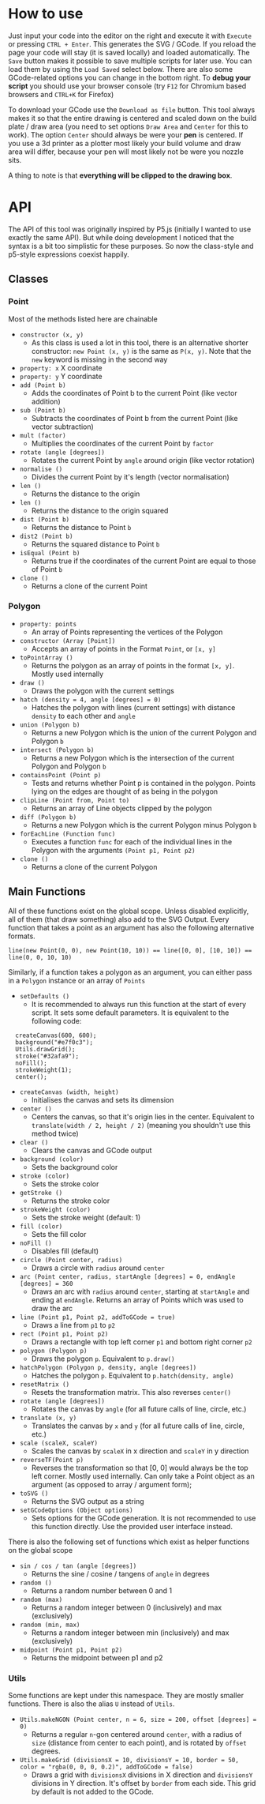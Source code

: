 # How to use
Just input your code into the editor on the right and execute it with `Execute` or pressing `CTRL + Enter`. This generates the SVG / GCode. If you reload the page your code will stay (it is saved locally) and loaded automatically. The `Save` button makes it possible to save multiple scripts for later use. You can load them by using the `Load Saved` select below. There are also some GCode-related options you can change in the bottom right. To **debug your script** you should use your browser console (try `F12` for Chromium based browsers and `CTRL+K` for Firefox)

To download your GCode use the `Download as file` button. This tool always makes it so that the entire drawing is centered and scaled down on the build plate / draw area (you need to set options `Draw Area` and `Center` for this to work). The option `Center` should always be were your **pen** is centered. If you use a 3d printer as a plotter most likely your build volume and draw area will differ, because your pen will most likely not be were you nozzle sits.

A thing to note is that **everything will be clipped to the drawing box**.



# API

The API of this tool was originally inspired by P5.js (initially I wanted to use exactly the same API). But while doing development I noticed that the syntax is a bit too simplistic for these purposes. So now the class-style and p5-style expressions coexist happily.

## Classes
### Point
Most of the methods listed here are chainable
 - `constructor (x, y)`
   - As this class is used a lot in this tool, there is an alternative shorter constructor: `new Point (x, y)` is the same as `P(x, y)`. Note that the `new` keyword is missing in the second way
 - `property: x` X coordinate
 - `property: y` Y coordinate
 - `add (Point b)`
   - Adds the coordinates of Point b to the current Point (like vector addition)
 - `sub (Point b)`
   - Subtracts the coordinates of Point b from the current Point (like vector subtraction)
 - `mult (factor)`
   - Multiplies the coordinates of the current Point by `factor`
 - `rotate (angle [degrees])`
   - Rotates the current Point by `angle` around origin (like vector rotation)
 - `normalise ()`
   - Divides the current Point by it's length (vector normalisation)
 - `len ()`
   - Returns the distance to the origin
 - `len ()`
   - Returns the distance to the origin squared
 - `dist (Point b)`
   - Returns the distance to Point `b`
 - `dist2 (Point b)`
   - Returns the squared distance to Point `b`
 - `isEqual (Point b)`
   - Returns true if the coordinates of the current Point are equal to those of Point `b`
 - `clone ()`
   - Returns a clone of the current Point


### Polygon
 - `property: points`
   - An array of Points representing the vertices of the Polygon
 - `constructor (Array [Point])`
   - Accepts an array of points in the Format `Point`, or `[x, y]`
 - `toPointArray ()`
   - Returns the polygon as an array of points in the format `[x, y]`. Mostly used internally
 - `draw ()`
   - Draws the polygon with the current settings
 - `hatch (density = 4, angle [degrees] = 0)`
   - Hatches the polygon with lines (current settings) with distance `density` to each other and `angle`
 - `union (Polygon b)`
   - Returns a new Polygon which is the union of the current Polygon and Polygon `b`
 - `intersect (Polygon b)`
   - Returns a new Polygon which is the intersection of the current Polygon and Polygon `b`
 - `containsPoint (Point p)`
   - Tests and returns whether Point p is contained in the polygon. Points lying on the edges are thought of as being in the polygon
 - `clipLine (Point from, Point to)`
   - Returns an array of Line objects clipped by the polygon
 - `diff (Polygon b)`
   - Returns a new Polygon which is the current Polygon minus Polygon `b`
 - `forEachLine (Function func)`
   - Executes a function `func` for each of the individual lines in the Polygon with the arguments `(Point p1, Point p2)`
 - `clone ()`
   - Returns a clone of the current Polygon

## Main Functions
All of these functions exist on the global scope.
Unless disabled explicitly, all of them (that draw something) also add to the SVG Output.
Every function that takes a point as an argument has also the following alternative formats.
```
line(new Point(0, 0), new Point(10, 10)) == line([0, 0], [10, 10]) == line(0, 0, 10, 10)
```
Similarly, if a function takes a polygon as an argument, you can either pass in a `Polygon` instance or an array of `Points`
 - `setDefaults ()`
   - It is recommended to always run this function at the start of every script. It sets some default parameters. It is equivalent to the following code:
  ```
    createCanvas(600, 600);
    background("#e7f0c3");
    Utils.drawGrid();
    stroke("#32afa9");
    noFill();
    strokeWeight(1);
    center();
  ```
 - `createCanvas (width, height)`
   - Initialises the canvas and sets its dimension
 - `center ()`
   - Centers the canvas, so that it's origin lies in the center. Equivalent to `translate(width / 2, height / 2)` (meaning you shouldn't use this method twice)
 - `clear ()`
   - Clears the canvas and GCode output
 - `background (color)`
   - Sets the background color
 - `stroke (color)`
   - Sets the stroke color
 - `getStroke ()`
   - Returns the stroke color
 - `strokeWeight (color)`
   - Sets the stroke weight (default: 1)
 - `fill (color)`
   - Sets the fill color
 - `noFill ()`
   - Disables fill (default)
 - `circle (Point center, radius)`
   - Draws a circle with `radius` around `center`
 - `arc (Point center, radius, startAngle [degrees] = 0, endAngle [degrees] = 360`
   - Draws an arc with `radius` around `center`, starting at `startAngle` and ending at `endAngle`. Returns an array of Points which was used to draw the arc
 - `line (Point p1, Point p2, addToGCode = true)`
   - Draws a line from `p1` to `p2`
 - `rect (Point p1, Point p2)`
   - Draws a rectangle with top left corner `p1` and bottom right corner `p2`
 - `polygon (Polygon p)`
   - Draws the polygon `p`. Equivalent to `p.draw()`
 - `hatchPolygon (Polygon p, density, angle [degrees])`
   - Hatches the polygon `p`. Equivalent to `p.hatch(density, angle)`
 - `resetMatrix ()`
   - Resets the transformation matrix. This also reverses `center()`
 - `rotate (angle [degrees])`
   - Rotates the canvas by `angle` (for all future calls of line, circle, etc.)
 - `translate (x, y)`
   - Translates the canvas by `x` and `y` (for all future calls of line, circle, etc.)
 - `scale (scaleX, scaleY)`
   - Scales the canvas by `scaleX` in x direction and `scaleY` in y direction
 - `reverseTF(Point p)`
   - Reverses the transformation so that [0, 0] would always be the top left corner. Mostly used internally. Can only take a Point object as an argument (as opposed to array / argument form);
 - `toSVG ()`
   - Returns the SVG output as a string
 - `setGCodeOptions (Object options)`
   - Sets options for the GCode generation. It is not recommended to use this function directly. Use the provided user interface instead.

There is also the following set of functions which exist as helper functions on the global scope
 - `sin / cos / tan (angle [degrees])`
   - Returns the sine / cosine / tangens of `angle` in degrees
 - `random ()`
   - Returns a random number between 0 and 1
 - `random (max)`
   - Returns a random integer between 0 (inclusively) and max (exclusively)
 - `random (min, max)`
   - Returns a random integer between min (inclusively) and max (exclusively)
 - `midpoint (Point p1, Point p2)`
   - Returns the midpoint between p1 and p2

### Utils
Some functions are kept under this namespace. They are mostly smaller functions. There is also the alias `U` instead of `Utils`.
 - `Utils.makeNGON (Point center, n = 6, size = 200, offset [degrees] = 0)`
   - Returns a regular `n`-gon centered around `center`, with a radius of `size` (distance from center to each point), and is rotated by `offset` degrees.
 - `Utils.makeGrid (divisionsX = 10, divisionsY = 10, border = 50, color = "rgba(0, 0, 0, 0.2)", addToGCode = false)`
   - Draws a grid with `divisionsX` divisions in X direction and `divisionsY` divisions in Y direction. It's offset by `border` from each side. This grid by default is not added to the GCode.
